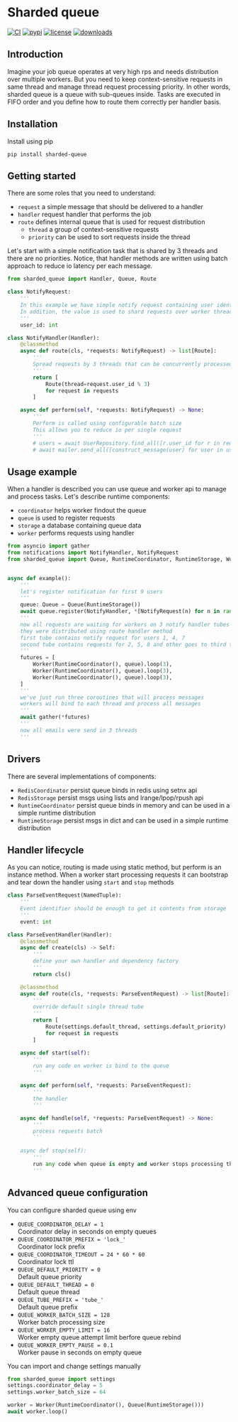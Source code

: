 # Sharded queue
[![CI](https://github.com/basis-company/sharded-queue.py/workflows/Test/badge.svg?event=push)](https://github.com/basis-company/sharded-queue.py/actions/workflows/test.yml?query=event%3Apush)
[![pypi](https://img.shields.io/pypi/v/sharded-queue.svg)](https://pypi.python.org/pypi/sharded-queue)
[![license](https://img.shields.io/github/license/basis-company/sharded-queue.py.svg)](https://github.com/basis-company/sharded-queue.py/blob/master/LICENSE)
[![downloads](https://static.pepy.tech/badge/sharded-queue/month)](https://pepy.tech/project/sharded-queue)

## Introduction

Imagine your job queue operates at very high rps and needs distribution over multiple workers. But you need to keep context-sensitive requests in same thread and manage thread request processing priority. In other words, sharded queue is a queue with sub-queues inside. Tasks are executed in FIFO order and you define how to route them correctly per handler basis.

## Installation
Install using pip
```
pip install sharded-queue
```

## Getting started
There are some roles that you need to understand:
- `request` a simple message that should be delivered to a handler
- `handler` request handler that performs the job
- `route` defines internal queue that is used for request distribution
    - `thread` a group of context-sensitive requests
    - `priority` can be used to sort requests inside the thread

Let's start with a simple notification task that is shared by 3 threads and there are no priorities. Notice, that handler methods are written using batch approach to reduce io latency per each message.
```py
from sharded_queue import Handler, Queue, Route

class NotifyRequest:
    '''
    In this example we have simple notify request containing user identifier
    In addition, the value is used to shard requests over worker threads
    '''
    user_id: int

class NotifyHandler(Handler):
    @classmethod
    async def route(cls, *requests: NotifyRequest) -> list[Route]:
        '''
        Spread requests by 3 threads that can be concurrently processed
        '''
        return [
            Route(thread=request.user_id % 3)
            for request in requests
        ]

    async def perform(self, *requests: NotifyRequest) -> None:
        '''
        Perform is called using configurable batch size
        This allows you to reduce io per single request
        '''
        # users = await UserRepository.find_all([r.user_id for r in requests])
        # await mailer.send_all([construct_message(user) for user in users])
```

## Usage example

When a handler is described you can use queue and worker api to manage and process tasks. Let's describe runtime components:
- `coordinator` helps worker findout the queue
- `queue` is used to register requests
- `storage` a database containing queue data
- `worker` performs requests using handler

```py
from asyncio import gather
from notifications import NotifyHandler, NotifyRequest
from sharded_queue import Queue, RuntimeCoordinator, RuntimeStorage, Worker


async def example():
    '''
    let's register notification for first 9 users
    '''
    queue: Queue = Queue(RuntimeStorage())
    await queue.register(NotifyHandler, *[NotifyRequest(n) for n in range(1, 9)])
    '''
    now all requests are waiting for workers on 3 notify handler tubes
    they were distributed using route handler method
    first tube contains notify request for users 1, 4, 7
    second tube contains requests for 2, 5, 8 and other goes to third tube
    '''
    futures = [
        Worker(RuntimeCoordinator(), queue).loop(3),
        Worker(RuntimeCoordinator(), queue).loop(3),
        Worker(RuntimeCoordinator(), queue).loop(3),
    ]
    '''
    we've just run three coroutines that will process messages
    workers will bind to each thread and process all messages
    '''
    await gather(*futures)
    '''
    now all emails were send in 3 threads
    '''
```

## Drivers
There are several implementations of components:
- `RedisCoordinator` persist queue binds in redis using setnx api
- `RedisStorage` persist msgs using lists and lrange/lpop/rpush api
- `RuntimeCoordinator` persist queue binds in memory and can be used in a simple runtime distribution
- `RuntimeStorage` persist msgs in dict and can be used in a simple runtime distribution
## Handler lifecycle

As you can notice, routing is made using static method, but perform is an instance method. When a worker start processing requests it can bootstrap and tear down the handler using `start` and `stop` methods

```py
class ParseEventRequest(NamedTuple):
    '''
    Event identifier should be enough to get it contents from storage
    '''
    event: int

class ParseEventHandler(Handler):
    @classmethod
    async def create(cls) -> Self:
        '''
        define your own handler and dependency factory
        '''
        return cls()

    @classmethod
    async def route(cls, *requests: ParseEventRequest) -> list[Route]:
        '''
        override default single thread tube
        '''
        return [
            Route(settings.default_thread, settings.default_priority)
            for request in requests
        ]

    async def start(self):
        '''
        run any code on worker is bind to the queue
        '''

    async def perform(self, *requests: ParseEventRequest):
        '''
        the handler
        '''

    async def handle(self, *requests: ParseEventRequest) -> None:
        '''
        process requests batch
        ```

    async def stop(self):
        '''
        run any code when queue is empty and worker stops processing thread
        '''
```
## Advanced queue configuration
You can configure sharded queue using env
- `QUEUE_COORDINATOR_DELAY = 1`\
Coordinator delay in seconds on empty queues
- `QUEUE_COORDINATOR_PREFIX = 'lock_'`\
Coordinator lock prefix
- `QUEUE_COORDINATOR_TIMEOUT = 24 * 60 * 60`\
Coordinator lock ttl
- `QUEUE_DEFAULT_PRIORITY = 0`\
Default queue priority
- `QUEUE_DEFAULT_THREAD = 0`\
Default queue thread
- `QUEUE_TUBE_PREFIX = 'tube_'`\
Default queue prefix
- `QUEUE_WORKER_BATCH_SIZE = 128`\
Worker batch processing size
- `QUEUE_WORKER_EMPTY_LIMIT = 16`\
Worker empty queue attempt limit berfore queue rebind
- `QUEUE_WORKER_EMPTY_PAUSE = 0.1`\
Worker pause in seconds on empty queue

You can import and change settings manually
```py
from sharded_queue import settings
settings.coordinator_delay = 5
settings.worker_batch_size = 64

worker = Worker(RuntimeCoordinator(), Queue(RuntimeStorage()))
await worker.loop()

```